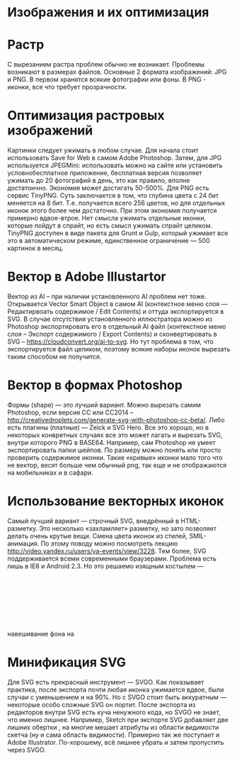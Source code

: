 <h1>Изображения и их оптимизация</h1>

<h1>Растр</h1>

С вырезанием растра проблем обычно не возникает. Проблемы возникают в размерах файлов. Основные 2 формата изображений: JPG и PNG. В первом хранятся всякие фотографии или фоны. В PNG - иконки, все что требует прозрачности.

<h1>Оптимизация растровых изображений</h1>

Картинки следует ужимать в любом случае. Для начала стоит использовать Save for Web в самом Adobe Photoshop. Затем, для JPG используется JPEGMini: использовать можно на сайте или установить условнобесплатное приложение, бесплатная версия позволяет ужимать до 20 фотографий в день, это как правило, вполне достатончно. Экономия может достигать 50-500%. Для PNG есть сервис TinyPNG. Суть заключается в том, что глубина цвета с 24 бит меняется на 8 бит. Т.е. получается всего 256 цветов, но для отдельных иконок этого более чем достаточно. При этом экономия получается примерно вдвое-втрое. Нет смысла ужимать отдельные иконки, которые пойдут в спрайт, но есть смысл ужимать спрайт целиком. TinyPNG доступен в виде пакета для Grunt и Gulp, который ужимает все это в автоматическом режиме, единственное ограничение — 500 картинок в месяц.

<h1>Вектор в Adobe Illustartor</h1>

Вектор из AI – при наличии установленного AI проблем нет тоже. Открывается Vector Smart Object в самом AI (контекстное меню слоя — Редактирвоать содержимое / Edit Contents) и оттуда экспортируется в SVG. В случае отсутствия установленного иллюстратора можно из Photoshop экспортировать его в отдельный AI файл (контекстное меню слоя – Экспорт содержимого / Export Contents) и сконвертировать в SVG – https://cloudconvert.org/ai-to-svg. Но тут проблема в том, что экспортируется файл целиком, поэтому всякие наборы иконок вырезать таким способом не получится.

<h1>Вектор в формах Photoshop</h1>

Формы (shape) — это лучший вариант. Можно вырезать самим Photoshop, если версия CC или CC2014 – http://creativedroplets.com/generate-svg-with-photoshop-cc-beta/. Либо есть плагины (платные) — Zeick и SVG Hero. Все это хорошо, но в некоторых конвретных случаях все это может лагать и вырезать SVG, внутри которого PNG в BASE64. Например, сам Photoshop не умеет экспортировать папки шейпов. По размеру можно понять или просто проверить содержимое иконки. Такие «кривые» иконки мало того что не вектор, весят больше чем обычный png, так еще и не отображаются на мобильниках и в сафари.

<h1>Использование векторных иконок</h1>

Самый лучший вариант — строчный SVG, внедрённый в HTML-разметку. Это несколько «захламляет» разметку, но зато позволяет делать очень крутые вещи. Смена цвета иконок из стилей, SMIL-анимация. По этому поводу можно посмотреть лекцию http://video.yandex.ru/users/ya-events/view/3228. Тем более, SVG поддерживается всеми современными браузерами. Проблема есть лишь в IE8 и Android 2.3. Но это решаемо изящным костылем — навешивание фона на <svg> элемент. А для конвертации SVG в PNG есть всякие Grunt-задачи.

<h1>Минификация SVG</h1>

Для SVG есть прекрасный инструмент — SVGO. Как показывает практика, после экспорта почти любая иконка ужимается вдвое, были случаи с уменьшением и на 90%. Но с SVGO стоит быть аккуратным — некоторые особо сложные SVG он портит. После экспорта из редакторов внутри SVG есть куча ненужного кода, но SVGO не знает, что именно лишнее. Например, Sketch при экспорте SVG добавляет две лишних обертки <g>, на многие мешает атрибуты из области видимости скетча (ну и сама область видимости). Примерно так же поступает и Adobe Illustrator. По-хорошему, всё лишнее убрать и затем пропустить через SVGO.
